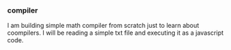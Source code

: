 ### compiler
I am building simple math compiler from scratch just to learn about coompilers. 
I will be reading a simple txt file and executing it as a javascript code. 
